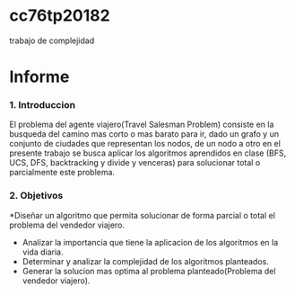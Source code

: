 # cc76tp20182
trabajo de complejidad

# Informe

### 1. Introduccion

El problema del agente viajero(Travel Salesman Problem) consiste en la busqueda del camino mas corto o mas barato para ir, dado un grafo 
y un conjunto de ciudades que representan los nodos, de un nodo a otro en el presente trabajo se busca aplicar los algoritmos aprendidos en clase
(BFS, UCS, DFS, backtracking y divide y venceras) para solucionar total o parcialmente este problema.


### 2. Objetivos

*Diseñar un algoritmo que permita solucionar de forma parcial o total el problema del vendedor viajero.
* Analizar la importancia que tiene la aplicacion de los algoritmos en la vida diaria.
* Determinar y analizar la complejidad de los algoritmos planteados.
* Generar la solucion mas optima al problema planteado(Problema del vendedor viajero).


